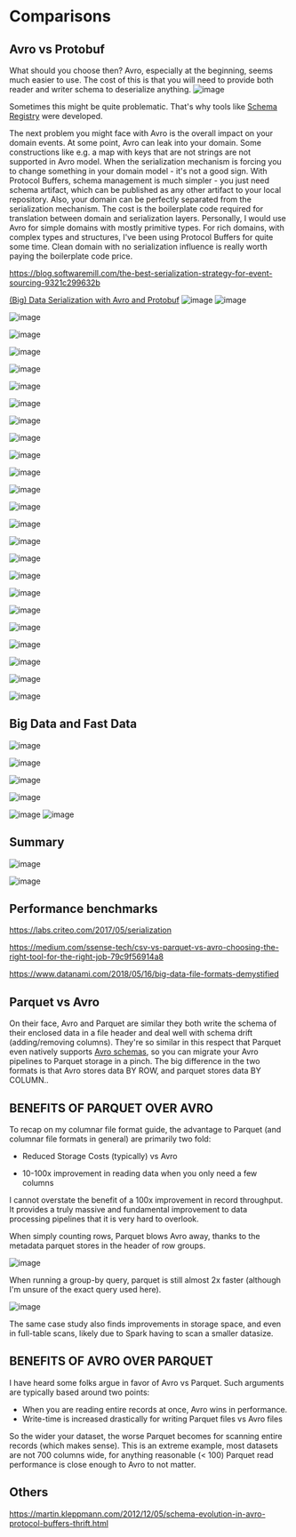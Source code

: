 # Comparisons

## Avro vs Protobuf

What should you choose then? Avro, especially at the beginning, seems much easier to use. The cost of this is that you will need to provide both reader and writer schema to deserialize anything.
![image](../../media/Comparisions-image1.jpg)

Sometimes this might be quite problematic. That's why tools like [Schema Registry](https://www.confluent.io/confluent-schema-registry/) were developed.

The next problem you might face with Avro is the overall impact on your domain events. At some point, Avro can leak into your domain. Some constructions like e.g. a map with keys that are not strings are not supported in Avro model. When the serialization mechanism is forcing you to change something in your domain model - it's not a good sign.
With Protocol Buffers, schema management is much simpler - you just need schema artifact, which can be published as any other artifact to your local repository. Also, your domain can be perfectly separated from the serialization mechanism. The cost is the boilerplate code required for translation between domain and serialization layers.
Personally, I would use Avro for simple domains with mostly primitive types. For rich domains, with complex types and structures, I've been using Protocol Buffers for quite some time. Clean domain with no serialization influence is really worth paying the boilerplate code price.

<https://blog.softwaremill.com/the-best-serialization-strategy-for-event-sourcing-9321c299632b>

[(Big) Data Serialization with Avro and Protobuf](https://www.slideshare.net/gschmutz/big-data-serialization-with-avro-and-protobuf)
![image](../../media/Comparisions-image2.jpg)
![image](../../media/Comparisions-image3.jpg)

![image](../../media/Comparisions-image4.jpg)

![image](../../media/Comparisions-image5.jpg)

![image](../../media/Comparisions-image6.jpg)

![image](../../media/Comparisions-image7.jpg)

![image](../../media/Comparisions-image8.jpg)

![image](../../media/Comparisions-image9.jpg)

![image](../../media/Comparisions-image10.jpg)

![image](../../media/Comparisions-image11.jpg)

![image](../../media/Comparisions-image12.jpg)

![image](../../media/Comparisions-image13.jpg)

![image](../../media/Comparisions-image14.jpg)

![image](../../media/Comparisions-image15.jpg)

![image](../../media/Comparisions-image16.jpg)

![image](../../media/Comparisions-image17.jpg)

![image](../../media/Comparisions-image18.jpg)

![image](../../media/Comparisions-image19.jpg)

![image](../../media/Comparisions-image20.jpg)

![image](../../media/Comparisions-image21.jpg)

![image](../../media/Comparisions-image22.jpg)

![image](../../media/Comparisions-image23.jpg)

![image](../../media/Comparisions-image24.jpg)

![image](../../media/Comparisions-image25.jpg)

![image](../../media/Comparisions-image26.jpg)

## Big Data and Fast Data

![image](../../media/Comparisions-image27.jpg)

![image](../../media/Comparisions-image28.jpg)

![image](../../media/Comparisions-image29.jpg)

![image](../../media/Comparisions-image30.jpg)

![image](../../media/Comparisions-image31.jpg)
![image](../../media/Comparisions-image32.jpg)

## Summary

![image](../../media/Comparisions-image33.jpg)

![image](../../media/Comparisions-image34.jpg)

## Performance benchmarks

<https://labs.criteo.com/2017/05/serialization>

<https://medium.com/ssense-tech/csv-vs-parquet-vs-avro-choosing-the-right-tool-for-the-right-job-79c9f56914a8>

<https://www.datanami.com/2018/05/16/big-data-file-formats-demystified>

## Parquet vs Avro

On their face, Avro and Parquet are similar they both write the schema of their enclosed data in a file header and deal well with schema drift (adding/removing columns). They're so similar in this respect that Parquet even natively supports [Avro schemas](https://github.com/apache/parquet-mr#avro), so you can migrate your Avro pipelines to Parquet storage in a pinch.
The big difference in the two formats is that Avro stores data BY ROW, and parquet stores data BY COLUMN..

## BENEFITS OF PARQUET OVER AVRO

To recap on my columnar file format guide, the advantage to Parquet (and columnar file formats in general) are primarily two fold:

- Reduced Storage Costs (typically) vs Avro

- 10-100x improvement in reading data when you only need a few columns

I cannot overstate the benefit of a 100x improvement in record throughput. It provides a truly massive and fundamental improvement to data processing pipelines that it is very hard to overlook.

When simply counting rows, Parquet blows Avro away, thanks to the metadata parquet stores in the header of row groups.

![image](../../media/Comparisions-image35.jpg)

When running a group-by query, parquet is still almost 2x faster (although I'm unsure of the exact query used here).

![image](../../media/Comparisions-image36.jpg)

The same case study also finds improvements in storage space, and even in full-table scans, likely due to Spark having to scan a smaller datasize.

## BENEFITS OF AVRO OVER PARQUET

I have heard some folks argue in favor of Avro vs Parquet. Such arguments are typically based around two points:

- When you are reading entire records at once, Avro wins in performance.
- Write-time is increased drastically for writing Parquet files vs Avro files

So the wider your dataset, the worse Parquet becomes for scanning entire records (which makes sense). This is an extreme example, most datasets are not 700 columns wide, for anything reasonable (< 100) Parquet read performance is close enough to Avro to not matter.

## Others

<https://martin.kleppmann.com/2012/12/05/schema-evolution-in-avro-protocol-buffers-thrift.html>
